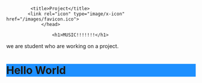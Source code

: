 <html>
                 <head>
 
             <title>Project</title>
            <link rel="icon" type="image/x-icon" href="/images/favicon.ico">
                 </head>
<body>

 

                     <h1>MUSIC!!!!!!!</h1>
<p>we are student who are working on a project.</p>
<h1 style="background-color:DodgerBlue;">Hello World</h1>  
